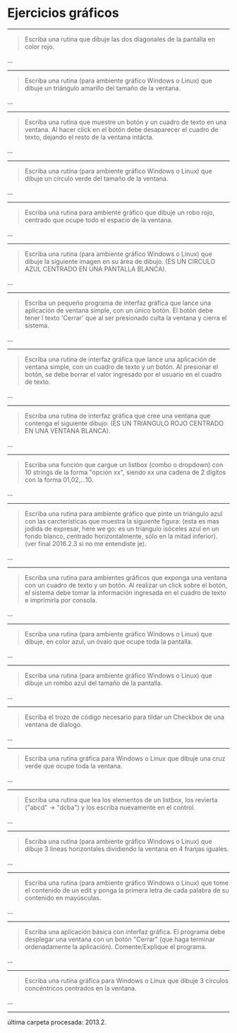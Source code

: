 # Ejercicios gráficos

---
> Escriba una rutina que dibuje las dos diagonales de la pantalla en color rojo.

...

---
> Escriba una rutina (para ambiente gráfico Windows o Linux) que dibuje un triángulo amarillo del tamaño de la ventana.

...

---
> Escriba una rutina que muestre un botón y un cuadro de texto en una ventana. Al hacer click en el botón debe desaparecer el cuadro de texto, dejando el resto de la ventana intácta.

...

---
> Escriba una rutina (para ambiente gráfico Windows o Linux) que dibuje un círculo verde del tamaño de la ventana.

...

---
> Escriba una rutina para ambiente gráfico que dibuje un robo rojo, centrado que ocupe todo el espacio de la ventana.

...

---
> Escriba una rutina (para ambiente gráfico Windows o Linux) que dibuje la siguiente imagen en su área de dibujo. (ES UN CIRCULO AZUL CENTRADO EN UNA PANTALLA BLANCA).

...

---
> Escriba un pequeño programa de interfaz gráfica que lance una aplicación de ventana simple, con un único botón. El botón debe tener  l texto 'Cerrar' que al ser presionado  culta la ventana y cierra el sistema.

...

---
> Escriba una rutina de interfaz gráfica que  lance una aplicación de ventana simple, con un cuadro de texto y un botón. Al presionar el  botón, se debe borrar el valor ingresado por el usuario en el cuadro de texto.

...

---
> Escriba una rutina de interfaz gráfica que cree una ventana que contenga el siguiente dibujo: (ES UN TRIANGULO ROJO CENTRADO EN UNA VENTANA BLANCA).

...

---
> Escriba una función que cargue un listbox (combo o dropdown) con 10 strings de la forma "opción xx", siendo xx una cadena de 2 dígitos con la forma 01,02,...10.

...

---
> Escriba una rutina para ambiente gráfico que pinte un triángulo azul con las carcterísticas que muestra la siguiente figura: (esta es mas jodida de expresar, here we go: es un triangulo isóceles azul en un fondo blanco, centrado horizontalmente, sólo en la mitad inferior). (ver final 2016.2.3 si no me entendiste je).

...

---
> Escriba una rutina para ambientes gráficos que exponga una ventana con un cuadro de texto y un botón. Al realizar un click sobre el botón, el sistema debe tomar la información ingresada en el cuadro de texto e imprimirla por consola.

...

---
> Escriba una rutina (para ambiente gráfico Windows o Linux) que dibuje, en color azul, un óvalo que ocupe toda la pantalla.

...

---
> Escriba una rutina (para ambiente gráfico Windows o Linux) que dibuje un rombo azul del tamaño de la pantalla.

...

---
> Escriba el trozo de código necesario para tildar un Checkbox de una ventana de dialogo.

...

---
> Escriba una rutina gráfica para Windows o Linux que dibuje una cruz verde que ocupe toda la ventana.

...

---
> Escriba una rutina que lea los elementos de un listbox, los revierta ("abcd" → "dcba") y los escriba nuevamente en el control.

...

---
> Escriba una rutina (para ambiente gráfico Windows o Linux) que dibuje 3 lineas horizontales dividiendo la ventana en 4 franjas iguales.

...

---
> Escriba una rutina (para ambiente gráfico Windows o Linux) que tome el contenido de un edit y ponga la primera letra de cada palabra de su contenido en mayúsculas.

...

---
> Escriba una aplicación básica con interfaz gráfica. El programa debe desplegar una ventana con un botón "Cerrar" (que haga terminar ordenadamente la aplicación). Comente/Explique el programa.

...

---
> Escriba una rutina gráfica para Windows o Linux que dibuje 3 círculos concéntricos centrados en la ventana.

...

---

última carpeta procesada: 2013.2.